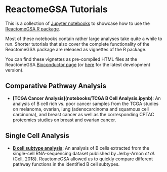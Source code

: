 # ReactomeGSA Tutorials

This is a collection of [Jupyter notebooks](https://jupyter.org) to showcase how to use the [ReactomeGSA R package](https://github.com/reactome/ReactomeGSA).

Most of these notebooks contain rather large analyses take quite a while to run. Shorter tutorials that also cover the complete functionality of the ReactomeGSA package are released as vignettes of the R package.

You can find these vignettes as pre-compiled HTML files at the ReactomeGSA [Bioconductor page](https://bioconductor.org/packages/release/bioc/html/ReactomeGSA.html) (or [here](https://bioconductor.org/packages/devel/bioc/html/ReactomeGSA.html) for the latest development version).

## Comparative Pathway Analysis

  * **[TCGA Cancer Analysis](notebooks/TCGA B Cell Analysis.ipynb)**: An analysis of B cell rich vs. poor cancer samples from the TCGA studies on melanoma, ovarian, lung (adenocarcinoma and squamous cell carcinoma), and breast cancer as well as the corresponding CPTAC proteomics studies on breast and ovarian cancer.

## Single Cell Analysis

  * **[B cell subtype analysis](notebooks/Jerby_Arnon_Seurat.ipynb)**: An analysis of B cells extracted from the single-cell RNA-sequencing dataset published by Jerby-Arnon *et al.* (Cell, 2018). ReactomeGSA allowed us to quickly compare different pathway functions in the identified B cell subtypes.
